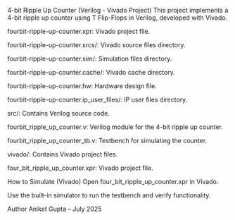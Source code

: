 4-bit Ripple Up Counter (Verilog - Vivado Project)
This project implements a 4-bit ripple up counter using T Flip-Flops in Verilog, developed with Vivado.

fourbit-ripple-up-counter.xpr: Vivado project file.

fourbit-ripple-up-counter.srcs/: Vivado source files directory.

fourbit-ripple-up-counter.sim/: Simulation files directory.

fourbit-ripple-up-counter.cache/: Vivado cache directory.

fourbit-ripple-up-counter.hw: Hardware design file.

fourbit-ripple-up-counter.ip_user_files/: IP user files directory.

src/: Contains Verilog source code.

fourbit_ripple_up_counter.v: Verilog module for the 4-bit ripple up counter.

fourbit_ripple_up_counter_tb.v: Testbench for simulating the counter.

vivado/: Contains Vivado project files.

four_bit_ripple_up_counter.xpr: Vivado project file.

How to Simulate (Vivado)
Open four_bit_ripple_up_counter.xpr in Vivado.

Use the built-in simulator to run the testbench and verify functionality.

Author
Aniket Gupta – July 2025

